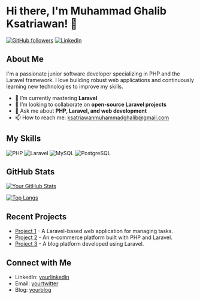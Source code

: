 # Hi there, I'm Muhammad Ghalib Ksatriawan! 👋

[![GitHub followers](https://img.shields.io/github/followers/yourusername?label=Follow&style=social)](https://github.com/yourusername)
[![LinkedIn](https://img.shields.io/badge/LinkedIn-Connect-blue)](https://www.linkedin.com/in/yourlinkedin/)

## About Me

I'm a passionate junior software developer specializing in PHP and the Laravel framework. I love building robust web applications and continuously learning new technologies to improve my skills.

- 🌱 I’m currently mastering **Laravel**
- 👯 I’m looking to collaborate on **open-source Laravel projects**
- 💬 Ask me about **PHP, Laravel, and web development**
- 📫 How to reach me: [ksatriawanmuhammadghalib@gmail.com](mailto:ksatriawanmuhammadghalib@gmail.com)


## My Skills

![PHP](https://img.shields.io/badge/-PHP-333333?style=flat&logo=php)
![Laravel](https://img.shields.io/badge/-Laravel-333333?style=flat&logo=laravel)
![MySQL](https://img.shields.io/badge/-MySQL-333333?style=flat&logo=mysql)
![PostgreSQL](https://img.shields.io/badge/-PostgreSQL-333333?style=flat&logo=postgresql)


## GitHub Stats

[![Your GitHub Stats](https://github-readme-stats.vercel.app/api?GhalibMuhammad=yourusername&show_icons=true&theme=dark)](https://github.com/GhalibMuhammad)

[![Top Langs](https://github-readme-stats.vercel.app/api/top-langs/?GhalibMuhammad=yourusername&layout=compact&theme=dark)](https://github.com/GhalibMuhammad)

## Recent Projects

- [Project 1](https://github.com/yourusername/project1) - A Laravel-based web application for managing tasks.
- [Project 2](https://github.com/yourusername/project2) - An e-commerce platform built with PHP and Laravel.
- [Project 3](https://github.com/yourusername/project3) - A blog platform developed using Laravel.

## Connect with Me

- LinkedIn: [yourlinkedin](https://www.linkedin.com/in/yourlinkedin/)
- Email: [yourtwitter](ksatriawanmuhammadghalib@gmail.com)
- Blog: [yourblog](https://yourblog.com)

